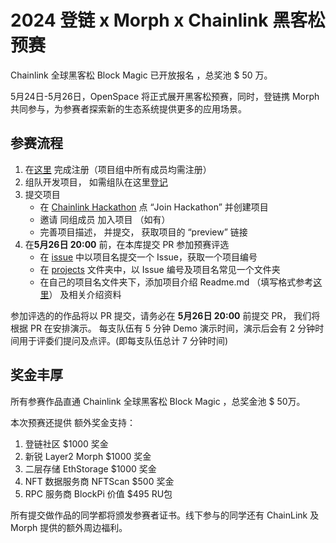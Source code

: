 # 2024  登链 x Morph x Chainlink 黑客松预赛

Chainlink 全球黑客松 Block Magic 已开放报名 ，总奖池 $ 50 万。

5月24日-5月26日，OpenSpace 将正式展开黑客松预赛，同时，登链携 Morph 共同参与，为参赛者探索新的生态系统提供更多的应用场景。

## 参赛流程

1. 在[这里](https://chainlinkcommunity.typeform.com/Chinese?utm_medium=paid-affiliate&utm_source=learnblockchain&utm_campaign=blockmagic-hackathon) 完成注册（项目组中所有成员均需注册）
2. 组队开发项目， 如需组队在这里[登记](https://docs.google.com/spreadsheets/d/18ZI0xiA7RIl64fyo-SkjIULcCZYMEPz72cB61tWaC-8/edit?usp=sharing)
3. 提交项目
   * 在 [Chainlink Hackathon](https://chainlinkblockmagic.devpost.com/)  点 “Join Hackathon” 并创建项目
   * 邀请 同组成员 加入项目 （如有）
   * 完善项目描述， 并提交， 获取项目的 “preview”  链接
4. 在**5月26日 20:00** 前，在本库提交 PR 参加预赛评选
   * 在 [issue](https://github.com/lbc-team/chainlink-hackathon-pre/issues) 中以项目名提交一个 Issue，获取一个项目编号
   * 在 [projects](./projects/) 文件夹中，以 Issue 编号及项目名常见一个文件夹
   * 在自己的项目名文件夹下，添加项目介绍 Readme.md （填写格式参考[这里](./projects/1_UpchainProject/Readme.md)） 及相关介绍资料


参加评选的的作品将以 PR 提交，请务必在 **5月26日 20:00** 前提交 PR， 我们将根据 PR 在安排演示。
每支队伍有 5 分钟 Demo 演示时间，演示后会有 2 分钟时间用于评委们提问及点评。(即每支队伍总计 7 分钟时间)

## 奖金丰厚
所有参赛作品直通 Chainlink 全球黑客松 Block Magic ，总奖金池 $ 50万。

本次预赛还提供 额外奖金支持：

1. 登链社区 $1000 奖金
2. 新锐 Layer2 Morph $1000 奖金
3. 二层存储 EthStorage $1000 奖金
4. NFT 数据服务商 NFTScan $500 奖金
5. RPC 服务商 BlockPi 价值 $495 RU包

所有提交做作品的同学都将颁发参赛者证书。线下参与的同学还有 ChainLink 及 Morph 提供的额外周边福利。

